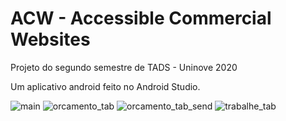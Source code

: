 # ACW - Accessible Commercial Websites
Projeto do segundo semestre de TADS - Uninove 2020

Um aplicativo android feito no Android Studio.

![main](https://cdn.discordapp.com/attachments/513134190045298689/783344439925145610/unknown.png)
![orcamento_tab](https://cdn.discordapp.com/attachments/513134190045298689/783344547987718174/unknown.png)
![orcamento_tab_send](https://cdn.discordapp.com/attachments/513134190045298689/783345062334693437/unknown.png)
![trabalhe_tab](https://cdn.discordapp.com/attachments/513134190045298689/783347044009508914/unknown.png)
